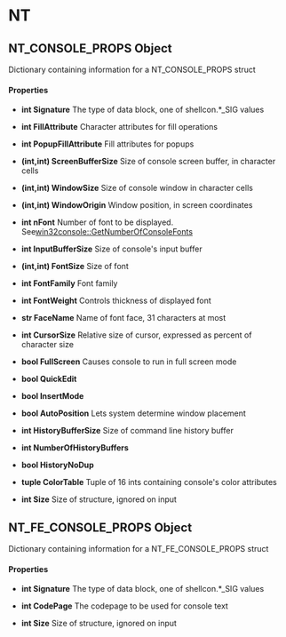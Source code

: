 # NT

## NT\_CONSOLE\_PROPS Object

Dictionary containing information for a NT\_CONSOLE\_PROPS struct

#### Properties

  -  **int Signature** 
    The type of data block, one of shellcon\.\*\_SIG values

  -  **int FillAttribute** 
    Character attributes for fill operations

  -  **int PopupFillAttribute** 
    Fill attributes for popups

  -  **\(int,int\) ScreenBufferSize** 
    Size of console screen buffer, in character cells

  -  **\(int,int\) WindowSize** 
    Size of console window in character cells

  -  **\(int,int\) WindowOrigin** 
    Window position, in screen coordinates

  -  **int nFont** 
    Number of font to be displayed\.  See[win32console::GetNumberOfConsoleFonts](win32console.md#win32consolegetnumberofconsolefonts)

  -  **int InputBufferSize** 
    Size of console's input buffer

  -  **\(int,int\) FontSize** 
    Size of font

  -  **int FontFamily** 
    Font family

  -  **int FontWeight** 
    Controls thickness of displayed font

  -  **str FaceName** 
    Name of font face, 31 characters at most

  -  **int CursorSize** 
    Relative size of cursor, expressed as percent of character size

  -  **bool FullScreen** 
    Causes console to run in full screen mode

  -  **bool QuickEdit** 
    

  -  **bool InsertMode** 
    

  -  **bool AutoPosition** 
    Lets system determine window placement

  -  **int HistoryBufferSize** 
    Size of command line history buffer

  -  **int NumberOfHistoryBuffers** 
    

  -  **bool HistoryNoDup** 
    

  -  **tuple ColorTable** 
    Tuple of 16 ints containing console's color attributes

  -  **int Size** 
    Size of structure, ignored on input

## NT\_FE\_CONSOLE\_PROPS Object

Dictionary containing information for a NT\_FE\_CONSOLE\_PROPS struct

#### Properties

  -  **int Signature** 
    The type of data block, one of shellcon\.\*\_SIG values

  -  **int CodePage** 
    The codepage to be used for console text

  -  **int Size** 
    Size of structure, ignored on input
